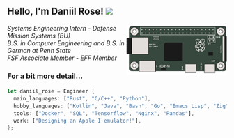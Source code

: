 <h2> Hello, I'm Daniil Rose! <img src="https://media.giphy.com/media/h741oEMnAUIILdX0kU/giphy.gif" width="50"></h2>
<img align='right' src="raspberry-pi-zero.png" width="230">
<p>
    <em>Systems Engineering Intern - Defense Mission Systems (BU)</br>
        B.S. in Computer Engineering and B.S. in German at Penn State</br>
        FSF Associate Member - EFF Member
    </em>
</p>

### For a bit more detail...

```rust
let daniil_rose = Engineer {
  main_languages: ["Rust", "C/C++", "Python"],
  hobby_languages: ["Kotlin", "Java", "Bash", "Go", "Emacs Lisp", "Zig"],
  tools: ["Docker", "SQL", "Tensorflow", "Nginx", "Pandas"],
  work: ["Designing an Apple I emulator!"],
};
```
